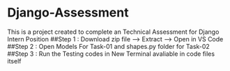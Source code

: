 # Django-Assessment
This is a project created to complete an Technical Assessment for Django Intern Position
##Step 1 : Download zip file --> Extract --> Open in VS Code
##Step 2 : Open Models For Task-01 and shapes.py folder for Task-02
##Step 3 : Run the Testing codes in New Terminal avaliable in code files itself
